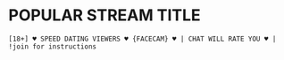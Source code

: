 # POPULAR STREAM TITLE

```plaintext
[18+] ♥️ SPEED DATING VIEWERS ♥️ {FACECAM} ♥️ | CHAT WILL RATE YOU ♥️ | !join for instructions
```